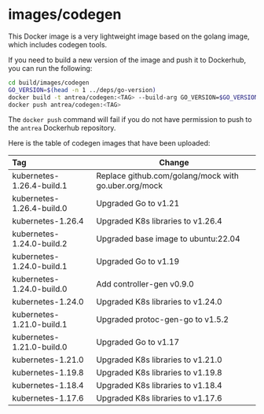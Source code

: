 # images/codegen

This Docker image is a very lightweight image based on the golang image, which
includes codegen tools.

If you need to build a new version of the image and push it to Dockerhub, you
can run the following:

```bash
cd build/images/codegen
GO_VERSION=$(head -n 1 ../deps/go-version)
docker build -t antrea/codegen:<TAG> --build-arg GO_VERSION=$GO_VERSION .
docker push antrea/codegen:<TAG>
```

The `docker push` command will fail if you do not have permission to push to the
`antrea` Dockerhub repository.

Here is the table of codegen images that have been uploaded:

| Tag                            | Change                                               |
| :----------------------------- | ---------------------------------------------------- |
| kubernetes-1.26.4-build.1      | Replace github.com/golang/mock with go.uber.org/mock |
| kubernetes-1.26.4-build.0      | Upgraded Go to v1.21                                 |
| kubernetes-1.26.4              | Upgraded K8s libraries to v1.26.4                    |
| kubernetes-1.24.0-build.2      | Upgraded base image to ubuntu:22.04                  |
| kubernetes-1.24.0-build.1      | Upgraded Go to v1.19                                 |
| kubernetes-1.24.0-build.0      | Add controller-gen v0.9.0                            |
| kubernetes-1.24.0              | Upgraded K8s libraries to v1.24.0                    |
| kubernetes-1.21.0-build.1      | Upgraded protoc-gen-go to v1.5.2                     |
| kubernetes-1.21.0-build.0      | Upgraded Go to v1.17                                 |
| kubernetes-1.21.0              | Upgraded K8s libraries to v1.21.0                    |
| kubernetes-1.19.8              | Upgraded K8s libraries to v1.19.8                    |
| kubernetes-1.18.4              | Upgraded K8s libraries to v1.18.4                    |
| kubernetes-1.17.6              | Upgraded K8s libraries to v1.17.6                    |
